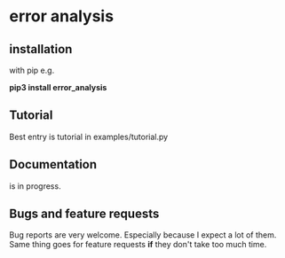 # error analysis

## installation 
with pip e.g.

**pip3 install error_analysis**

## Tutorial
Best entry is tutorial in examples/tutorial.py


## Documentation
is in progress.


## Bugs and feature requests
Bug reports are very welcome. Especially because I expect a lot of them.
Same thing goes for feature requests **if** they don't take too much time.
